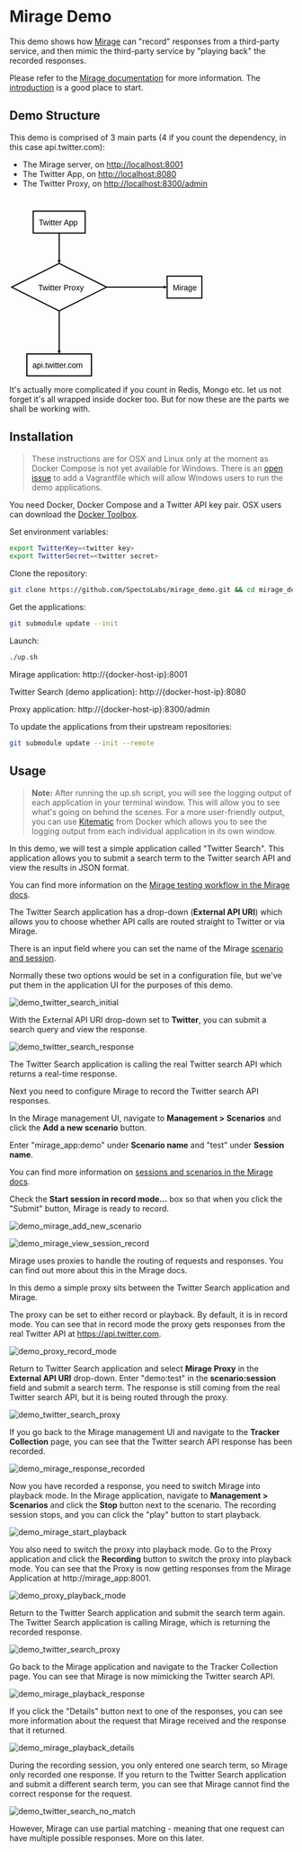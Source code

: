 # Mirage Demo

This demo shows how [Mirage](https://github.com/SpectoLabs/mirage) can "record" responses from a third-party service, and then mimic the third-party service by "playing back" the recorded responses.

Please refer to the [Mirage documentation](https://github.com/SpectoLabs/mirage/wiki) for more information. The [introduction](https://github.com/SpectoLabs/mirage/wiki/Introduction) is a good place to start.

## Demo Structure

This demo is comprised of 3 main parts (4 if you count the dependency, in this case api.twitter.com):

- The Mirage server, on [http://localhost:8001](http://localhost:8001)
- The Twitter App, on [http://localhost:8080](http://localhost:8080)
- The Twitter Proxy, on [http://localhost:8300/admin](http://localhost:8300/admin)

<div class="flow-chart"><svg height="322.0546875" version="1.1" width="344.52734375" xmlns="http://www.w3.org/2000/svg" xmlns:xlink="http://www.w3.org/1999/xlink" style="overflow: hidden; position: relative;"><desc style="-webkit-tap-highlight-color: rgba(0, 0, 0, 0);">Created with Raphaël 2.1.2</desc><defs style="-webkit-tap-highlight-color: rgba(0, 0, 0, 0);"><path stroke-linecap="round" d="M5,0 0,2.5 5,5z" id="raphael-marker-block" style="-webkit-tap-highlight-color: rgba(0, 0, 0, 0);"></path><marker id="raphael-marker-endblock33-obj635" markerHeight="3" markerWidth="3" orient="auto" refX="1.5" refY="1.5" style="-webkit-tap-highlight-color: rgba(0, 0, 0, 0);"><use xmlns:xlink="http://www.w3.org/1999/xlink" xlink:href="#raphael-marker-block" transform="rotate(180 1.5 1.5) scale(0.6,0.6)" stroke-width="1.6667" fill="black" stroke="none" style="-webkit-tap-highlight-color: rgba(0, 0, 0, 0);"></use></marker><marker id="raphael-marker-endblock33-obj636" markerHeight="3" markerWidth="3" orient="auto" refX="1.5" refY="1.5" style="-webkit-tap-highlight-color: rgba(0, 0, 0, 0);"><use xmlns:xlink="http://www.w3.org/1999/xlink" xlink:href="#raphael-marker-block" transform="rotate(180 1.5 1.5) scale(0.6,0.6)" stroke-width="1.6667" fill="black" stroke="none" style="-webkit-tap-highlight-color: rgba(0, 0, 0, 0);"></use></marker><marker id="raphael-marker-endblock33-obj638" markerHeight="3" markerWidth="3" orient="auto" refX="1.5" refY="1.5" style="-webkit-tap-highlight-color: rgba(0, 0, 0, 0);"><use xmlns:xlink="http://www.w3.org/1999/xlink" xlink:href="#raphael-marker-block" transform="rotate(180 1.5 1.5) scale(0.6,0.6)" stroke-width="1.6667" fill="black" stroke="none" style="-webkit-tap-highlight-color: rgba(0, 0, 0, 0);"></use></marker></defs><rect x="0" y="0" width="92.453125" height="39" rx="0" ry="0" fill="#ffffff" stroke="#000000" style="-webkit-tap-highlight-color: rgba(0, 0, 0, 0);" stroke-width="2" class="flowchart" id="st" transform="matrix(1,0,0,1,42.3008,26.7637)"></rect><text x="10" y="19.5" text-anchor="start" font-family="sans-serif" font-size="14px" stroke="none" fill="#000000" style="-webkit-tap-highlight-color: rgba(0, 0, 0, 0); text-anchor: start; font-family: sans-serif; font-size: 14px; font-weight: normal;" id="stt" class="flowchartt" font-weight="normal" transform="matrix(1,0,0,1,42.3008,26.7637)"><tspan dy="5.5" style="-webkit-tap-highlight-color: rgba(0, 0, 0, 0);">Twitter App</tspan></text><path fill="#ffffff" stroke="#000000" d="M42.263671875,21.1318359375L0,42.263671875L84.52734375,84.52734375L169.0546875,42.263671875L84.52734375,0L0,42.263671875" stroke-width="2" font-family="sans-serif" font-weight="normal" id="have" class="flowchart" style="-webkit-tap-highlight-color: rgba(0, 0, 0, 0); font-family: sans-serif; font-weight: normal;" transform="matrix(1,0,0,1,4,119.7637)"></path><text x="47.263671875" y="42.263671875" text-anchor="start" font-family="sans-serif" font-size="14px" stroke="none" fill="#000000" style="-webkit-tap-highlight-color: rgba(0, 0, 0, 0); text-anchor: start; font-family: sans-serif; font-size: 14px; font-weight: normal;" id="havet" class="flowchartt" font-weight="normal" transform="matrix(1,0,0,1,4,119.7637)"><tspan dy="5.513671875" style="-webkit-tap-highlight-color: rgba(0, 0, 0, 0);">Twitter Proxy</tspan></text><rect x="0" y="0" width="115.015625" height="39" rx="0" ry="0" fill="#ffffff" stroke="#000000" style="-webkit-tap-highlight-color: rgba(0, 0, 0, 0);" stroke-width="2" class="flowchart" id="login" transform="matrix(1,0,0,1,31.0195,281.0547)"></rect><text x="10" y="19.5" text-anchor="start" font-family="sans-serif" font-size="14px" stroke="none" fill="#000000" style="-webkit-tap-highlight-color: rgba(0, 0, 0, 0); text-anchor: start; font-family: sans-serif; font-size: 14px; font-weight: normal;" id="logint" class="flowchartt" font-weight="normal" transform="matrix(1,0,0,1,31.0195,281.0547)"><tspan dy="5.5" style="-webkit-tap-highlight-color: rgba(0, 0, 0, 0);">api.twitter.com</tspan></text><rect x="0" y="0" width="61.890625" height="39" rx="0" ry="0" fill="#ffffff" stroke="#000000" style="-webkit-tap-highlight-color: rgba(0, 0, 0, 0);" stroke-width="2" class="flowchart" id="details" transform="matrix(1,0,0,1,280.6367,142.5273)"></rect><text x="10" y="19.5" text-anchor="start" font-family="sans-serif" font-size="14px" stroke="none" fill="#000000" style="-webkit-tap-highlight-color: rgba(0, 0, 0, 0); text-anchor: start; font-family: sans-serif; font-size: 14px; font-weight: normal;" id="detailst" class="flowchartt" font-weight="normal" transform="matrix(1,0,0,1,280.6367,142.5273)"><tspan dy="5.5" style="-webkit-tap-highlight-color: rgba(0, 0, 0, 0);">Mirage</tspan></text><path fill="none" stroke="#000000" d="M88.52734375,65.763671875C88.52734375,65.763671875,88.52734375,105.41777181625366,88.52734375,116.76411095960066" stroke-width="2" marker-end="url(#raphael-marker-endblock33-obj635)" font-family="sans-serif" font-weight="normal" style="-webkit-tap-highlight-color: rgba(0, 0, 0, 0); font-family: sans-serif; font-weight: normal;"></path><path fill="none" stroke="#000000" d="M88.52734375,204.291015625C88.52734375,204.291015625,88.52734375,263.8529648706317,88.52734375,278.0454605893174" stroke-width="2" marker-end="url(#raphael-marker-endblock33-obj636)" font-family="sans-serif" font-weight="normal" style="-webkit-tap-highlight-color: rgba(0, 0, 0, 0); font-family: sans-serif; font-weight: normal;"></path><text x="93.52734375" y="214.291015625" text-anchor="start" font-family="sans-serif" font-size="14px" stroke="none" fill="#000000" style="-webkit-tap-highlight-color: rgba(0, 0, 0, 0); text-anchor: start; font-family: sans-serif; font-size: 14px; font-weight: normal;" font-weight="normal"></text><path fill="none" stroke="#000000" d="M173.0546875,162.02734375C173.0546875,162.02734375,260.22450147685595,162.02734375,277.6329262407886,162.02734375" stroke-width="2" marker-end="url(#raphael-marker-endblock33-obj638)" font-family="sans-serif" font-weight="normal" style="-webkit-tap-highlight-color: rgba(0, 0, 0, 0); font-family: sans-serif; font-weight: normal;"></path><text x="178.0546875" y="152.02734375" text-anchor="start" font-family="sans-serif" font-size="14px" stroke="none" fill="#000000" style="-webkit-tap-highlight-color: rgba(0, 0, 0, 0); text-anchor: start; font-family: sans-serif; font-size: 14px; font-weight: normal;" font-weight="normal"><tspan dy="5.51171875" style="-webkit-tap-highlight-color: rgba(0, 0, 0, 0);"></tspan></text></svg></div>

It's actually more complicated if you count in Redis, Mongo etc. let us not forget it's all wrapped inside docker too. But for now these are the parts we shall be working with.

## Installation

> These instructions are for OSX and Linux only at the moment as Docker Compose is not yet available for Windows. There is an [open issue](https://github.com/SpectoLabs/mirage_demo/issues/3) to add a Vagrantfile which will allow Windows users to run the demo applications.

You need Docker, Docker Compose and a Twitter API key pair. OSX users can download the [Docker Toolbox](https://www.docker.com/toolbox).

Set environment variables:

```bash
export TwitterKey=<twitter key>
export TwitterSecret=<twitter secret>
```

Clone the repository:
```bash
git clone https://github.com/SpectoLabs/mirage_demo.git && cd mirage_demo
```

Get the applications:

```bash
git submodule update --init
```

Launch:

```bash
./up.sh

```

Mirage application: http://{docker-host-ip}:8001

Twitter Search (demo application): http://{docker-host-ip}:8080

Proxy application: http://{docker-host-ip}:8300/admin  


To update the applications from their upstream repositories:

```bash
git submodule update --init --remote
```

## Usage


> **Note:** After running the up.sh script, you will see the logging output of each application in your terminal window. This will allow you to see what's going on behind the scenes. For a more user-friendly output, you can use [Kitematic](https://kitematic.com/) from Docker which allows you to see the logging output from each individual application in its own window.


In this demo, we will test a simple application called "Twitter Search". This application allows you to submit a search term to the Twitter search API and view the results in JSON format.

You can find more information on the [Mirage testing workflow in the Mirage docs](https://github.com/SpectoLabs/mirage/wiki/Testing-Workflow).

The Twitter Search application has a drop-down (**External API URI**) which allows you to choose whether API calls are routed straight to Twitter or via Mirage.

There is an input field where you can set the name of the Mirage [scenario and session](https://github.com/SpectoLabs/mirage/wiki/Glossary).

Normally these two options would be set in a configuration file, but we've put them in the application UI for the purposes of this demo.  

![demo_twitter_search_initial](https://storage.googleapis.com/specto-wiki-img/demo_twitter_search_initial.png)

With the External API URI drop-down set to **Twitter**, you can submit a search query and view the response.

![demo_twitter_search_response](https://storage.googleapis.com/specto-wiki-img/demo_twitter_search_response.png)

The Twitter Search application is calling the real Twitter search API which returns a real-time response.

Next you need to configure Mirage to record the Twitter search API responses.

In the Mirage management UI, navigate to **Management > Scenarios** and click the **Add a new scenario** button.

Enter "mirage_app:demo" under **Scenario name** and "test" under **Session name**.

You can find more information on [sessions and scenarios in the Mirage docs](https://github.com/SpectoLabs/mirage/wiki/Glossary).

Check the **Start session in record mode...** box so that when you click the "Submit" button, Mirage is ready to record.

![demo_mirage_add_new_scenario](https://storage.googleapis.com/specto-wiki-img/demo_mirage_add_new_scenario.png)

![demo_mirage_view_session_record](https://storage.googleapis.com/specto-wiki-img/demo_mirage_view_session_record.png)  

Mirage uses proxies to handle the routing of requests and responses. You can find out more about this in the Mirage docs.

In this demo a simple proxy sits between the Twitter Search application and Mirage.

The proxy can be set to either record or playback. By default, it is in record mode. You can see that in record mode the proxy gets responses from the real Twitter API at https://api.twitter.com.

![demo_proxy_record_mode](https://storage.googleapis.com/specto-wiki-img/demo_proxy_record_mode.png)

Return to Twitter Search application and select **Mirage Proxy** in the **External API URI** drop-down. Enter "demo:test" in the **scenario:session** field and submit a search term. The response is still coming from the real Twitter search API, but it is being routed through the proxy.

![demo_twitter_search_proxy](https://storage.googleapis.com/specto-wiki-img/demo_twitter_search_proxy.png)

If you go back to the Mirage management UI and navigate to the **Tracker Collection** page, you can see that the Twitter search API response has been recorded.

![demo_mirage_response_recorded](https://storage.googleapis.com/specto-wiki-img/demo_mirage_response_recorded.png)

Now you have recorded a response, you need to switch Mirage into playback mode. In the Mirage application, navigate to **Management > Scenarios** and click the **Stop** button next to the scenario. The recording session stops, and you can click the "play" button to start playback.

![demo_mirage_start_playback](https://storage.googleapis.com/specto-wiki-img/demo_mirage_start_playback.png)

You also need to switch the proxy into playback mode. Go to the Proxy application and click the **Recording** button to switch the proxy into playback mode. You can see that the Proxy is now getting responses from the Mirage Application at http://mirage_app:8001.

![demo_proxy_playback_mode](https://storage.googleapis.com/specto-wiki-img/demo_proxy_playback_mode.png)

Return to the Twitter Search application and submit the search term again. The Twitter Search application is calling Mirage, which is returning the recorded response.

![demo_twitter_search_proxy](https://storage.googleapis.com/specto-wiki-img/demo_twitter_search_proxy.png)

Go back to the Mirage application and navigate to the Tracker Collection page. You can see that Mirage is now mimicking the Twitter search API.

![demo_mirage_playback_response](https://storage.googleapis.com/specto-wiki-img/demo_mirage_playback_response.png)

If you click the "Details" button next to one of the responses, you can see more information about the request that Mirage received and the response that it returned.

![demo_mirage_playback_details](https://storage.googleapis.com/specto-wiki-img/demo_mirage_playback_details.png)  

During the recording session, you only entered one search term, so Mirage only recorded one response. If you return to the Twitter Search application and submit a different search term, you can see that Mirage cannot find the correct response for the request.

![demo_twitter_search_no_match](https://storage.googleapis.com/specto-wiki-img/demo_twitter_search_no_match.png)  

However, Mirage can use partial matching - meaning that one request can have multiple possible responses. More on this later.
